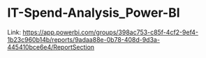 # IT-Spend-Analysis_Power-BI

Link: https://app.powerbi.com/groups/398ac753-c85f-4cf2-9ef4-1b23c960b14b/reports/9adaa88e-0b78-408d-9d3a-445410bce6e4/ReportSection
